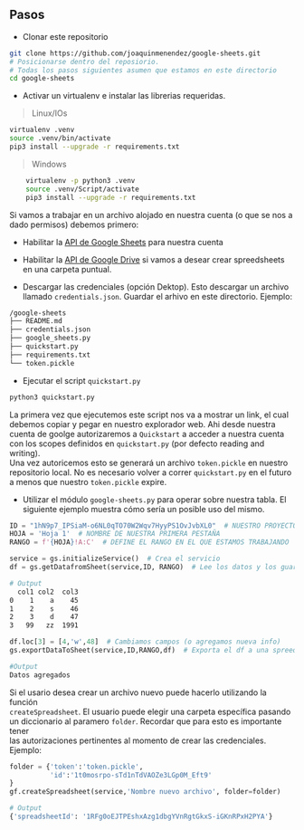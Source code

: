 ## Pasos

- Clonar este repositorio

```bash
git clone https://github.com/joaquinmenendez/google-sheets.git
# Posicionarse dentro del reposiorio. 
# Todas los pasos siguientes asumen que estamos en este directorio
cd google-sheets
```

- Activar un virtualenv e instalar las librerias requeridas.

> Linux/IOs

```bash
virtualenv .venv
source .venv/bin/activate
pip3 install --upgrade -r requirements.txt
```

> Windows

```bash
    virtualenv -p python3 .venv
    source .venv/Script/activate
    pip3 install --upgrade -r requirements.txt
```

Si vamos a trabajar en un archivo alojado en nuestra cuenta (o que se
nos a dado permisos) debemos primero:

- Habilitar la
  [API de Google Sheets](https://developers.google.com/sheets/api/quickstart/python)
  para nuestra cuenta

- Habilitar la
  [API de Google Drive](https://developers.google.com/drive/api/v3/enable-drive-api)
  si vamos a desear crear spreedsheets en una carpeta puntual.

- Descargar las credenciales (opción Dektop). Esto descargar un archivo
  llamado `credentials.json`. Guardar el arhivo en este directorio.
  Ejemplo:

```bash
/google-sheets
├── README.md
├── credentials.json
├── google_sheets.py
├── quickstart.py
├── requirements.txt
└── token.pickle
```

- Ejecutar el script `quickstart.py`

```bash
python3 quickstart.py
```

La primera vez que ejecutemos este script nos va a mostrar un link, el
cual debemos copiar y pegar en nuestro explorador web. Ahi desde nuestra
cuenta de goolge autorizaremos a `Quickstart` a acceder a nuestra cuenta
con los scopes definidos en `quickstart.py` (por defecto reading and
writing).  
Una vez autoricemos esto se generará un archivo `token.pickle` en
nuestro repositorio local. No es necesario volver a correr
`quickstart.py` en el futuro a menos que nuestro `token.pickle` expire.

- Utilizar el módulo `google-sheets.py` para operar sobre nuestra tabla.
  El siguiente ejemplo muestra cómo sería un posible uso del mismo.

```python
ID = "1hN9p7_IPSiaM-o6NL0qTO70W2Wqv7HyyPS1OvJvbXL0"  # NUESTRO PROYECTO
HOJA = 'Hoja 1'  # NOMBRE DE NUESTRA PRIMERA PESTAÑA
RANGO = f'{HOJA}!A:C'  # DEFINE EL RANGO EN EL QUE ESTAMOS TRABAJANDO

service = gs.initializeService()  # Crea el servicio
df = gs.getDatafromSheet(service,ID, RANGO)  # Lee los datos y los guarda
```

```bash
# Output
  col1 col2  col3
0    1    a    45
1    2    s    46
2    3    d    47
3   99   zz  1991
```

```python
df.loc[3] = [4,'w',48]  # Cambiamos campos (o agregamos nueva info)   
gs.exportDataToSheet(service,ID,RANGO,df)  # Exporta el df a una spreedsheat
```

```bash
#Output
Datos agregados
```
Si el usario desea crear un archivo nuevo puede hacerlo utilizando la función  
`createSpreadsheet`. El usuario puede elegir una carpeta específica pasando  
un diccionario al paramero `folder`. Recordar que para esto es importante tener  
 las autorizaciones pertinentes al momento de crear las credenciales.  
Ejemplo:
```python
folder = {'token':'token.pickle',
          'id':'1t0mosrpo-sTd1nTdVAOZe3LGp0M_Eft9'
}
gf.createSpreadsheet(service,'Nombre nuevo archivo', folder=folder)
```
```bash
# Output
{'spreadsheetId': '1RFg0oEJTPEshxAzg1dbgYVnRgtGkxS-iGKnRPxH2PYA'}
```
